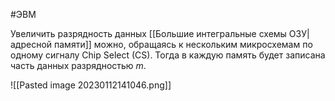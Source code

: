 #ЭВМ 

Увеличить разрядность данных [[Большие интегральные схемы ОЗУ|адресной памяти]] можно, обращаясь к нескольким микросхемам по одному сигналу Chip Select (CS). Тогда в каждую память будет записана часть данных разрядностью $m$.

![[Pasted image 20230112141046.png]]
